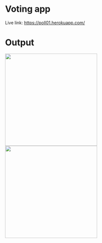 # Voting app
Live link: https://poll01.herokuapp.com/

# Output

<div>
  <img src="https://user-images.githubusercontent.com/83966165/200805747-3cf5aea4-c114-45f3-b042-33b6bf2c6847.jpg" width=300 >
  <img src="https://user-images.githubusercontent.com/83966165/200805752-e313fef6-e98d-420e-8e83-b8bca16caf51.jpg" width=300 >
</div>
